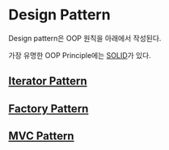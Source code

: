 # Design Pattern

Design pattern은 OOP 원칙을 아래에서 작성된다.

가장 유명한 OOP Principle에는 [SOLID](https://ko.wikipedia.org/wiki/SOLID)가 있다.

## [Iterator Pattern](iterator-pattern.md)

## [Factory Pattern](factory-pattern.md)

## [MVC Pattern](mvc-pattern.md)

